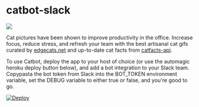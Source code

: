 # catbot-slack
![](http://i.imgur.com/rj2yux8.gif?raw=true)

Cat pictures have been shown to improve productivity in the office. Increase focus, reduce stress, and refresh your team with the best artisanal cat gifs curated by [edgecats.net](https://github.com/flores/moarcats) and up-to-date cat facts from [catfacts-api](http://catfacts-api.appspot.com/).

To use Catbot, deploy the app to your host of choice (or use the automagic heroku deploy button below), and add a bot integration to your Slack team. Copypasta the bot token from Slack into the BOT_TOKEN environment variable, set the DEBUG variable to either true or false, and you're good to go.

[![Deploy](https://www.herokucdn.com/deploy/button.svg)](https://heroku.com/deploy)
